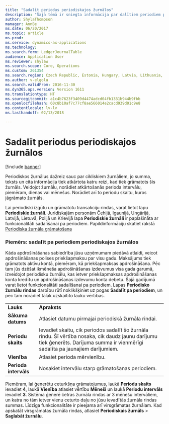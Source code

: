 ```yaml
---
title: "Sadalīt periodus periodiskajos žurnālos"
description: "Šajā tēmā ir sniegta informācija par dalītiem periodiem periodiskos žurnālos vai cikliskos žurnālos juridiskām personām Čehijas Republikā, Igaunijā, Ungārijā, Latvijā, Lietuvā, Polijā un Krievijā."
author: ShylaThompson
manager: AnnBe
ms.date: 06/20/2017
ms.topic: article
ms.prod: 
ms.service: dynamics-ax-applications
ms.technology: 
ms.search.form: LedgerJournalTable
audience: Application User
ms.reviewer: shylaw
ms.search.scope: Core, Operations
ms.custom: 261354
ms.search.region: Czech Republic, Estonia, Hungary, Latvia, Lithuania, Poland
ms.author: v-elgolu
ms.search.validFrom: 2016-11-30
ms.dyn365.ops.version: Version 1611
ms.translationtype: HT
ms.sourcegitcommit: a1c4b7623f3409d4474adcd04fb1331b944b9fbb
ms.openlocfilehash: 60c8b10af7c77cf8ae566014e2cacd939d01c9e8
ms.contentlocale: lv-lv
ms.lasthandoff: 02/13/2018

---
```


# <a name="split-periods-in-periodic-journals"></a>Sadalīt periodus periodiskajos žurnālos

[!include [banner](../includes/banner.md)]

Periodiskos žurnālus dažreiz sauc par cikliskiem žurnāliem, jo summa, teksts un cita informācija tiek atkārtota katru reizi, kad tiek grāmatots šis žurnāls. Veidojot žurnālu, norādiet atkārtošanās perioda intervālu, piemēram, dienas vai mēnešus. Norādiet arī to periodu skaitu, kuros jāgrāmato žurnāls.

Lai periodiski izgūtu un grāmatotu transakciju rindas, varat lietot lapu **Periodiskie žurnāli**. Juridiskajām personām Čehijā, Igaunijā, Ungārijā, Latvijā, Lietuvā, Polijā un Krievijā lapa **Periodiskie žurnāli** ir paplašināta ar funkcionalitāti sadalīšanai pa periodiem. Papildinformāciju skatiet rakstā [Periodiska žurnāla grāmatošana](../general-ledger/tasks/post-periodic-journals.md)

### <a name="example-split-for-periods-in-periodic-journals"></a>Piemērs: sadalīt pa periodiem periodiskajos žurnālos

Kāda apdrošināšanas sabiedrība jūsu uzņēmumam piedāvā atlaidi, veicot apdrošināšanas polises priekšapmaksu par visu gadu. Maksājums tiek grāmatots aktīvu kontā, piemēram, kā priekšapmaksas apdrošināšana. Pēc tam jūs dzēšat ikmēneša apdrošināšanas izdevumus visa gada garumā, izveidojot periodisku žurnālu, kas ietver priekšapmaksas apdrošināšanas konta kredītu un apdrošināšanas izdevumu konta debetu. Šajā gadījumā varat lietot funkcionalitāti sadalīšanai pa periodiem. Lapas **Periodisko žurnālu** **rindas** darbību rūtī noklikšķiniet uz pogas **Sadalīt pa periodiem**, un pēc tam norādiet tālāk uzskaitīto lauku vērtības.

|                       |                                                                                                                                                                                                             |
|-----------------------|-------------------------------------------------------------------------------------------------------------------------------------------------------------------------------------------------------------|
| **Lauks**             | **Apraksts**                                                                                                                                                                                             |
| **Sākuma datums**        | Atlasiet datumu pirmajai periodiskā žurnāla rindai.                                                                                                                                                        |
| **Periodu skaits** | Ievadiet skaitu, cik periodos sadalīt šo žurnāla rindu. Šī vērtība nosaka, cik daudz jaunu darījumu tiek ģenerēts. Darījuma summa ir vienmērīgi sadalīta pa jaunajiem darījumiem. |
| **Vienība**              | Atlasiet perioda mērvienību.                                                                                                                                                                  |
| **Perioda intervāls**   | Nosakiet intervālu starp grāmatošanas periodiem.                                                                                                                                                              |

Piemēram, lai ģenerētu ceturkšņa grāmatojumus, laukā **Periodu skaits** ievadiet **4**, laukā **Vienība** atlasiet vērtību **Mēneši** un laukā **Periodu intervāls** ievadiet **3**. Sistēma ģenerē četras žurnāla rindas ar 3 mēnešu intervāliem, un katra no tām ietver vienu ceturto daļu no jūsu ievadītās žurnāla rindas summas. Līdzīga funkcionalitāte ir pieejama arī virsgrāmatas žurnālam. Kad apskatāt virsgrāmatas žurnāla rindas, atlasiet **Periodiskais žurnāls** &gt; **Saglabāt žurnālu**.





